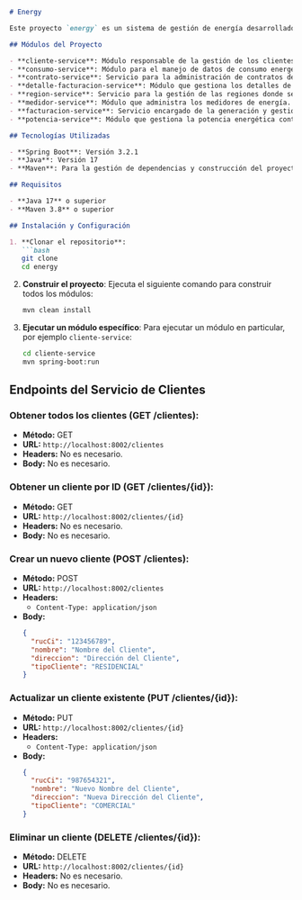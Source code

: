 ```markdown
# Energy

Este proyecto `energy` es un sistema de gestión de energía desarrollado con Spring Boot. El proyecto está estructurado en múltiples módulos que representan diferentes servicios dentro del sistema.

## Módulos del Proyecto

- **cliente-service**: Módulo responsable de la gestión de los clientes.
- **consumo-service**: Módulo para el manejo de datos de consumo energético.
- **contrato-service**: Servicio para la administración de contratos de energía.
- **detalle-facturacion-service**: Módulo que gestiona los detalles de la facturación.
- **region-service**: Servicio para la gestión de las regiones donde se suministra energía.
- **medidor-service**: Módulo que administra los medidores de energía.
- **facturacion-service**: Servicio encargado de la generación y gestión de facturas.
- **potencia-service**: Módulo que gestiona la potencia energética contratada.

## Tecnologías Utilizadas

- **Spring Boot**: Versión 3.2.1
- **Java**: Versión 17
- **Maven**: Para la gestión de dependencias y construcción del proyecto.

## Requisitos

- **Java 17** o superior
- **Maven 3.8** o superior

## Instalación y Configuración

1. **Clonar el repositorio**:
   ```bash
   git clone 
   cd energy
   ```

2. **Construir el proyecto**:
   Ejecuta el siguiente comando para construir todos los módulos:
   ```bash
   mvn clean install
   ```

3. **Ejecutar un módulo específico**:
   Para ejecutar un módulo en particular, por ejemplo `cliente-service`:
   ```bash
   cd cliente-service
   mvn spring-boot:run
   ```


## Endpoints del Servicio de Clientes

### Obtener todos los clientes (GET /clientes):

- **Método:** GET
- **URL:** `http://localhost:8002/clientes`
- **Headers:** No es necesario.
- **Body:** No es necesario.

### Obtener un cliente por ID (GET /clientes/{id}):

- **Método:** GET
- **URL:** `http://localhost:8002/clientes/{id}`
- **Headers:** No es necesario.
- **Body:** No es necesario.

### Crear un nuevo cliente (POST /clientes):

- **Método:** POST
- **URL:** `http://localhost:8002/clientes`
- **Headers:**
  - `Content-Type: application/json`
- **Body:**
  ```json
  {
    "rucCi": "123456789",
    "nombre": "Nombre del Cliente",
    "direccion": "Dirección del Cliente",
    "tipoCliente": "RESIDENCIAL"
  }
  ```

### Actualizar un cliente existente (PUT /clientes/{id}):

- **Método:** PUT
- **URL:** `http://localhost:8002/clientes/{id}`
- **Headers:**
  - `Content-Type: application/json`
- **Body:**
  ```json
  {
    "rucCi": "987654321",
    "nombre": "Nuevo Nombre del Cliente",
    "direccion": "Nueva Dirección del Cliente",
    "tipoCliente": "COMERCIAL"
  }
  ```

### Eliminar un cliente (DELETE /clientes/{id}):

- **Método:** DELETE
- **URL:** `http://localhost:8002/clientes/{id}`
- **Headers:** No es necesario.
- **Body:** No es necesario.



   
